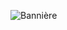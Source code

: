 ![Bannière]([file:///mnt/nfs/homes/bferdjan/Downloads/11061855_6d5ce.gif](https://github.com/Boussy/assets/blob/main/helpcallbatmanpink.jpg))
